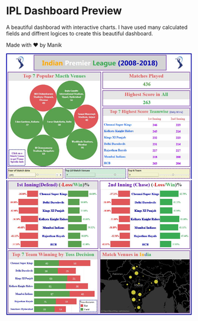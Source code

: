 # IPL Dashboard Preview

A beautiful dashborad with interactive charts.
I have used many calculated fields and diffrent logices to create this beautiful dashboard.

Made with ❤️ by Manik

![image](https://raw.githubusercontent.com/MayBeManik/MayBeManik/main/Images/IPL_1.JPG)
![image](https://raw.githubusercontent.com/MayBeManik/MayBeManik/main/Images/IPL_2.JPG)

